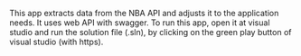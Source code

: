 This app extracts data from the NBA API and adjusts it to the application needs.
It uses web API with swagger. 
To run this app, open it at visual studio and run the solution file (.sln), by clicking on the green play button of visual studio (with https). 
